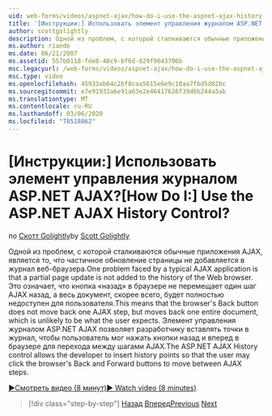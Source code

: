 ```yaml
---
uid: web-forms/videos/aspnet-ajax/how-do-i-use-the-aspnet-ajax-history-control
title: '[Инструкции:] Использовать элемент управления журналом ASP.NET AJAX? | Документы Майкрософт'
author: scottgolightly
description: Одной из проблем, с которой сталкиваются обычные приложения AJAX, является то, что частичное обновление страницы не добавляется в журнал веб-браузера. Это означает, что в браузере B...
ms.author: riande
ms.date: 06/21/2007
ms.assetid: 557b0118-fde8-48c9-bf6d-829f9043706b
msc.legacyurl: /web-forms/videos/aspnet-ajax/how-do-i-use-the-aspnet-ajax-history-control
msc.type: video
ms.openlocfilehash: 45933ab64c2bf8caa5615e6e9c10aa7fbd5d02bc
ms.sourcegitcommit: e7e91932a6e91a63e2e46417626f39d6b244a3ab
ms.translationtype: MT
ms.contentlocale: ru-RU
ms.lasthandoff: 03/06/2020
ms.locfileid: "78518862"
---
```

# <a name="how-do-i-use-the-aspnet-ajax-history-control"></a><span data-ttu-id="637ab-105">[Инструкции:] Использовать элемент управления журналом ASP.NET AJAX?</span><span class="sxs-lookup"><span data-stu-id="637ab-105">[How Do I:] Use the ASP.NET AJAX History Control?</span></span>

<span data-ttu-id="637ab-106">по [Скотт Golightly](https://github.com/scottgolightly)</span><span class="sxs-lookup"><span data-stu-id="637ab-106">by [Scott Golightly](https://github.com/scottgolightly)</span></span>

<span data-ttu-id="637ab-107">Одной из проблем, с которой сталкиваются обычные приложения AJAX, является то, что частичное обновление страницы не добавляется в журнал веб-браузера.</span><span class="sxs-lookup"><span data-stu-id="637ab-107">One problem faced by a typical AJAX application is that a partial page update is not added to the history of the Web browser.</span></span> <span data-ttu-id="637ab-108">Это означает, что кнопка «назад» в браузере не перемещает один шаг AJAX назад, а весь документ, скорее всего, будет полностью недоступен для пользователя.</span><span class="sxs-lookup"><span data-stu-id="637ab-108">This means that the browser's Back button does not move back one AJAX step, but moves back one entire document, which is unlikely to be what the user expects.</span></span> <span data-ttu-id="637ab-109">Элемент управления журналом ASP.NET AJAX позволяет разработчику вставлять точки в журнал, чтобы пользователь мог нажать кнопки назад и вперед в браузере для перехода между шагами AJAX.</span><span class="sxs-lookup"><span data-stu-id="637ab-109">The ASP.NET AJAX History control allows the developer to insert history points so that the user may click the browser's Back and Forward buttons to move between AJAX steps.</span></span>

[<span data-ttu-id="637ab-110">&#9654;Смотреть видео (8 минут)</span><span class="sxs-lookup"><span data-stu-id="637ab-110">&#9654; Watch video (8 minutes)</span></span>](https://channel9.msdn.com/Blogs/ASP-NET-Site-Videos/how-do-i-use-the-aspnet-ajax-history-control)

> [!div class="step-by-step"]
> <span data-ttu-id="637ab-111">[Назад](how-do-i-use-the-aspnet-ajax-updateprogress-control.md)
> [Вперед](how-do-i-implement-the-ajax-after-processing-pattern.md)</span><span class="sxs-lookup"><span data-stu-id="637ab-111">[Previous](how-do-i-use-the-aspnet-ajax-updateprogress-control.md)
[Next](how-do-i-implement-the-ajax-after-processing-pattern.md)</span></span>
